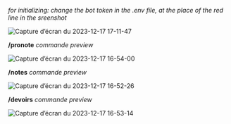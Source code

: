 _for initializing: change the bot token in the .env file, at the place of the red line in the sreenshot_

![Capture d’écran du 2023-12-17 17-11-47](https://github.com/cedr0u/pronote-discord-bot/assets/55026534/0577a2a1-bde3-40bd-b863-6b0228fa3953)

**/pronote** _commande preview_

![Capture d’écran du 2023-12-17 16-54-00](https://github.com/cedr0u/pronote-discord-bot/assets/55026534/def59dbb-c2cd-478a-92bb-a7a1f2fb2afa)

**/notes** _commande preview_

![Capture d’écran du 2023-12-17 16-52-26](https://github.com/cedr0u/pronote-discord-bot/assets/55026534/d661ba0a-5e14-460b-a614-c76ac8156146)

**/devoirs** _commande preview_

![Capture d’écran du 2023-12-17 16-53-14](https://github.com/cedr0u/pronote-discord-bot/assets/55026534/8d653f8f-1742-44a1-acb6-d04441633884)
